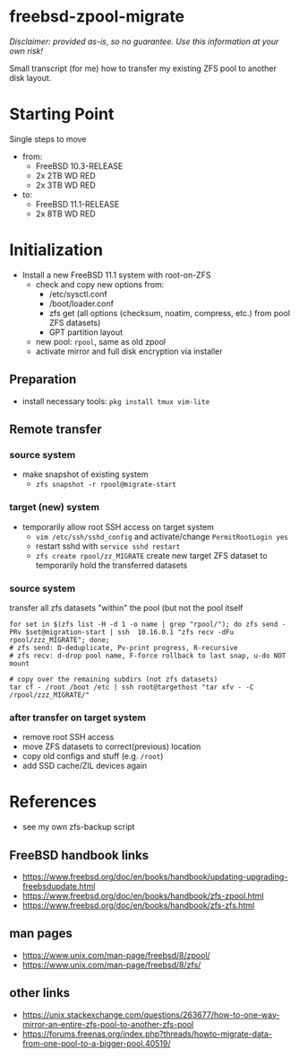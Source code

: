 # freebsd-zpool-migrate
*Disclaimer: provided as-is, so no guarantee. Use this information at your own risk!*

Small transcript (for me) how to transfer my existing ZFS pool to another disk layout.


# Starting Point
Single steps to move 
- from: 
  - FreeBSD 10.3-RELEASE
  - 2x 2TB WD RED
  - 2x 3TB WD RED
- to:
  - FreeBSD 11.1-RELEASE
  - 2x 8TB WD RED

# Initialization
- Install a new FreeBSD 11.1 system with root-on-ZFS
  - check and copy new options from:
    - /etc/sysctl.conf
    - /boot/loader.conf
    - zfs get (all options (checksum, noatim, compress, etc.) from pool ZFS datasets)
    - GPT partition layout
  - new pool: `rpool`, same as old zpool
  - activate mirror and full disk encryption via installer
  
## Preparation
- install necessary tools: `pkg install tmux vim-lite`

## Remote transfer
### source system
- make snapshot of existing system
  - `zfs snapshot -r rpool@migrate-start`

### target (new) system
- temporarily allow root SSH access on target system
  - `vim /etc/ssh/sshd_config` and activate/change `PermitRootLogin yes`
  - restart sshd with `service sshd restart`
  - `zfs create rpool/zz_MIGRATE` create new target ZFS dataset to temporarily hold the transferred datasets

### source system
transfer all zfs datasets "within" the pool (but not the pool itself
```
for set in $(zfs list -H -d 1 -o name | grep "rpool/"); do zfs send -PRv $set@migration-start | ssh  10.16.0.1 "zfs recv -dFu rpool/zzz_MIGRATE"; done;
# zfs send: D-deduplicate, Pv-print progress, R-recursive
# zfs recv: d-drop pool name, F-force rollback to last snap, u-do NOT mount
```
```
# copy over the remaining subdirs (not zfs datasets)
tar cf - /root /boot /etc | ssh root@targethost "tar xfv - -C /rpool/zzz_MIGRATE/"

```


### after transfer on target system
- remove root SSH access
- move ZFS datasets to correct(previous) location
- copy old configs and stuff (e.g. `/root`)
- add SSD cache/ZIL devices again


# References
- see my own zfs-backup script
## FreeBSD handbook links
- https://www.freebsd.org/doc/en/books/handbook/updating-upgrading-freebsdupdate.html
- https://www.freebsd.org/doc/en/books/handbook/zfs-zpool.html
- https://www.freebsd.org/doc/en/books/handbook/zfs-zfs.html
## man pages
- https://www.unix.com/man-page/freebsd/8/zpool/
- https://www.unix.com/man-page/freebsd/8/zfs/
## other links
- https://unix.stackexchange.com/questions/263677/how-to-one-way-mirror-an-entire-zfs-pool-to-another-zfs-pool
- https://forums.freenas.org/index.php?threads/howto-migrate-data-from-one-pool-to-a-bigger-pool.40519/

